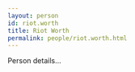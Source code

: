 ```yaml
---
layout: person
id: riot.worth
title: Riot Worth
permalink: people/riot.worth.html
---
```


Person details...